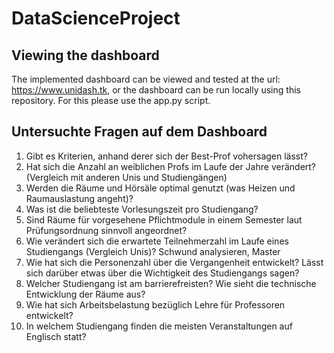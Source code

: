 # DataScienceProject


## Viewing the dashboard

The implemented dashboard can be viewed and tested at the url: https://www.unidash.tk, or the dashboard can be run locally using this repository. For this please use the app.py script.


## Untersuchte Fragen auf dem Dashboard

1. Gibt es Kriterien, anhand derer sich der Best-Prof vohersagen lässt?
2. Hat sich die Anzahl an weiblichen Profs im Laufe der Jahre verändert? (Vergleich mit anderen Unis und Studiengängen)
3. Werden die Räume und Hörsäle optimal genutzt (was Heizen und Raumauslastung angeht)?
4. Was ist die beliebteste Vorlesungszeit pro Studiengang?
5. Sind Räume für vorgesehene Pflichtmodule in einem Semester laut Prüfungsordnung sinnvoll angeordnet?
6. Wie verändert sich die erwartete Teilnehmerzahl im Laufe eines Studiengangs (Vergleich Unis)? Schwund analysieren, Master
7. Wie hat sich die Personenzahl über die Vergangenheit entwickelt? Lässt sich darüber etwas über die Wichtigkeit des Studiengangs sagen?
8. Welcher Studiengang ist am barrierefreisten?
Wie sieht die technische Entwicklung der Räume aus?
9. Wie hat sich Arbeitsbelastung bezüglich Lehre für Professoren entwickelt?
10. In welchem Studiengang finden die meisten Veranstaltungen auf Englisch statt?
